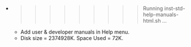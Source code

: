* >>>>>>>>> Running inst-std-help-manuals-html.sh ...
  * Add user & developer manuals in Help menu.
  * Disk size = 2374928K. Space Used = 72K.
